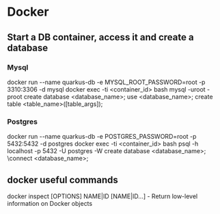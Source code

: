 # Docker

## Start a DB container, access it and create a database

### Mysql
docker run --name quarkus-db -e MYSQL_ROOT_PASSWORD=root -p 3310:3306 -d mysql
docker exec -ti <container_id> bash
mysql -uroot -proot
create database <database_name>;
use <database_name>;
create table <table_name>([table_args]);

### Postgres
docker run --name quarkus-db -e POSTGRES_PASSWORD=root -p 5432:5432 -d postgres
docker exec -ti <container_id> bash
psql -h localhost -p 5432 -U postgres -W
create database <database_name>;
\connect <database_name>;

## docker useful commands
docker inspect [OPTIONS] NAME|ID [NAME|ID...] - Return low-level information on Docker objects